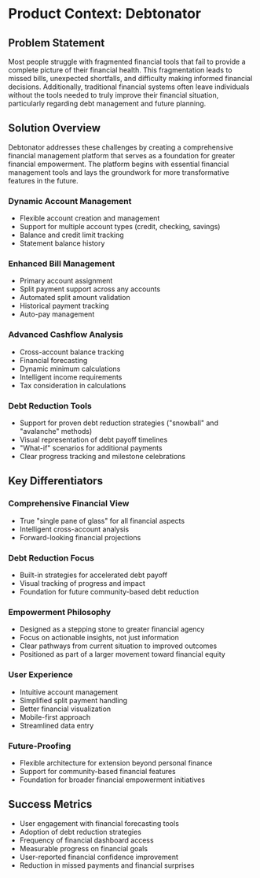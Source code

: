 # Product Context: Debtonator

## Problem Statement

Most people struggle with fragmented financial tools that fail to provide a complete picture of their financial health. This fragmentation leads to missed bills, unexpected shortfalls, and difficulty making informed financial decisions. Additionally, traditional financial systems often leave individuals without the tools needed to truly improve their financial situation, particularly regarding debt management and future planning.

## Solution Overview

Debtonator addresses these challenges by creating a comprehensive financial management platform that serves as a foundation for greater financial empowerment. The platform begins with essential financial management tools and lays the groundwork for more transformative features in the future.

### Dynamic Account Management

- Flexible account creation and management
- Support for multiple account types (credit, checking, savings)
- Balance and credit limit tracking
- Statement balance history

### Enhanced Bill Management

- Primary account assignment
- Split payment support across any accounts
- Automated split amount validation
- Historical payment tracking
- Auto-pay management

### Advanced Cashflow Analysis

- Cross-account balance tracking
- Financial forecasting
- Dynamic minimum calculations
- Intelligent income requirements
- Tax consideration in calculations

### Debt Reduction Tools

- Support for proven debt reduction strategies ("snowball" and "avalanche" methods)
- Visual representation of debt payoff timelines
- "What-if" scenarios for additional payments
- Clear progress tracking and milestone celebrations

## Key Differentiators

### Comprehensive Financial View

- True "single pane of glass" for all financial aspects
- Intelligent cross-account analysis
- Forward-looking financial projections

### Debt Reduction Focus

- Built-in strategies for accelerated debt payoff
- Visual tracking of progress and impact
- Foundation for future community-based debt reduction

### Empowerment Philosophy

- Designed as a stepping stone to greater financial agency
- Focus on actionable insights, not just information
- Clear pathways from current situation to improved outcomes
- Positioned as part of a larger movement toward financial equity

### User Experience

- Intuitive account management
- Simplified split payment handling
- Better financial visualization
- Mobile-first approach
- Streamlined data entry

### Future-Proofing

- Flexible architecture for extension beyond personal finance
- Support for community-based financial features
- Foundation for broader financial empowerment initiatives

## Success Metrics

- User engagement with financial forecasting tools
- Adoption of debt reduction strategies
- Frequency of financial dashboard access
- Measurable progress on financial goals
- User-reported financial confidence improvement
- Reduction in missed payments and financial surprises
